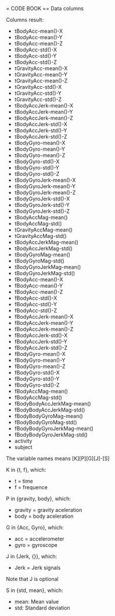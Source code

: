 = CODE BOOK
== Data columns

Columns result:

* tBodyAcc-mean()-X          
* tBodyAcc-mean()-Y          
* tBodyAcc-mean()-Z          
* tBodyAcc-std()-X           
* tBodyAcc-std()-Y           
* tBodyAcc-std()-Z           
* tGravityAcc-mean()-X       
* tGravityAcc-mean()-Y       
* tGravityAcc-mean()-Z       
* tGravityAcc-std()-X        
* tGravityAcc-std()-Y        
* tGravityAcc-std()-Z        
* tBodyAccJerk-mean()-X      
* tBodyAccJerk-mean()-Y      
* tBodyAccJerk-mean()-Z      
* tBodyAccJerk-std()-X       
* tBodyAccJerk-std()-Y       
* tBodyAccJerk-std()-Z       
* tBodyGyro-mean()-X         
* tBodyGyro-mean()-Y         
* tBodyGyro-mean()-Z         
* tBodyGyro-std()-X          
* tBodyGyro-std()-Y          
* tBodyGyro-std()-Z          
* tBodyGyroJerk-mean()-X     
* tBodyGyroJerk-mean()-Y     
* tBodyGyroJerk-mean()-Z     
* tBodyGyroJerk-std()-X      
* tBodyGyroJerk-std()-Y      
* tBodyGyroJerk-std()-Z      
* tBodyAccMag-mean()         
* tBodyAccMag-std()          
* tGravityAccMag-mean()      
* tGravityAccMag-std()       
* tBodyAccJerkMag-mean()     
* tBodyAccJerkMag-std()      
* tBodyGyroMag-mean()        
* tBodyGyroMag-std()         
* tBodyGyroJerkMag-mean()    
* tBodyGyroJerkMag-std()     
* fBodyAcc-mean()-X          
* fBodyAcc-mean()-Y          
* fBodyAcc-mean()-Z          
* fBodyAcc-std()-X           
* fBodyAcc-std()-Y           
* fBodyAcc-std()-Z           
* fBodyAccJerk-mean()-X      
* fBodyAccJerk-mean()-Y      
* fBodyAccJerk-mean()-Z      
* fBodyAccJerk-std()-X       
* fBodyAccJerk-std()-Y       
* fBodyAccJerk-std()-Z       
* fBodyGyro-mean()-X         
* fBodyGyro-mean()-Y         
* fBodyGyro-mean()-Z         
* fBodyGyro-std()-X          
* fBodyGyro-std()-Y          
* fBodyGyro-std()-Z          
* fBodyAccMag-mean()         
* fBodyAccMag-std()          
* fBodyBodyAccJerkMag-mean() 
* fBodyBodyAccJerkMag-std()  
* fBodyBodyGyroMag-mean()    
* fBodyBodyGyroMag-std()     
* fBodyBodyGyroJerkMag-mean()
* fBodyBodyGyroJerkMag-std() 
* activity                   
* subject                    

The variable names means [K][P][G][J]-[S]

K in {t, f}, which:

* t = time
* f = frequence

P in {gravity, body}, which:

* gravity = gravity aceleration 
* body = body aceleration

G in {Acc, Gyro}, which:

* acc = accelerometer
* gyro = gyroscope

J in {Jerk, {}}, which:

* Jerk = Jerk signals

Note that J is optional

S in {std, mean}, which:

* mean: Mean value
* std: Standard deviation